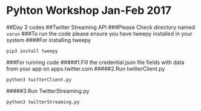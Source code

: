 # Pyhton Workshop Jan-Feb 2017 
##Day 3 codes
##Twitter Streaming API 
###Please Check directory named ```varun```
###To run the code please ensure you have tweepy installed in your system
####For installing tweepy
    
    pip3 install tweepy
###For running code 
#####1.Fill the credential.json file fields with data from your app on apps.twitter.com 
#####2.Run twitterClient.py
    
    python3 twitterClient.py
#####3.Run TwitterStreaming.py
    
    python3 twitterStreaming.py




